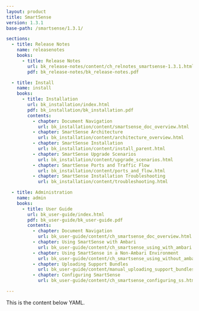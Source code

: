 ```yaml
---
layout: product
title: SmartSense
version: 1.3.1
base-path: /smartsense/1.3.1/

sections:
  - title: Release Notes
    name: releasenotes
    books:
      - title: Release Notes
        url: bk_release-notes/content/ch_relnotes_smartsense-1.3.1.html
        pdf: bk_release-notes/bk_release-notes.pdf

  - title: Install
    name: install
    books:
      - title: Installation
        url: bk_installation/index.html
        pdf: bk_installation/bk_installation.pdf
        contents:
          - chapter: Document Navigation
            url: bk_installation/content/smartsense_doc_overview.html
          - chapter: SmartSense Architecture
            url: bk_installation/content/architecture_overview.html
          - chapter: SmartSense Installation
            url: bk_installation/content/install_parent.html
          - chapter: SmartSense Upgrade Scenarios
            url: bk_installation/content/upgrade_scenarios.html
          - chapter: SmartSense Ports and Traffic Flow
            url: bk_installation/content/ports_and_flow.html
          - chapter: SmartSense Installation Troubleshooting
            url: bk_installation/content/troubleshooting.html

  - title: Administration
    name: admin
    books:
      - title: User Guide
        url: bk_user-guide/index.html
        pdf: bk_user-guide/bk_user-guide.pdf
        contents:
          - chapter: Document Navigation
            url: bk_user-guide/content/ch_smartsense_doc_overview.html
          - chapter: Using SmartSense with Ambari
            url: bk_user-guide/content/ch_smartsense_using_with_ambari.html
          - chapter: Using SmartSense in a Non-Ambari Environment
            url: bk_user-guide/content/ch_smartsense_using_without_ambari.html
          - chapter: Uploading Support Bundles
            url: bk_user-guide/content/manual_uploading_support_bundles.html
          - chapter: Configuring SmartSense
            url: bk_user-guide/content/ch_smartsense_configuring_ss.html

---
```


This is the content below YAML.
